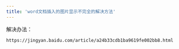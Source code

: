 ```yaml
---
title: 'word文档插入的图片显示不完全的解决方法'
---
```



解决办法：

    https://jingyan.baidu.com/article/a24b33cdb1ba9619fe002bb8.html



